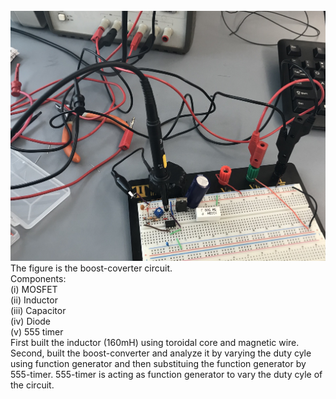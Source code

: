 <br>
<img height="400" src="https://github.com/MahdiulChowdhury/Power_Electronics/blob/master/images/IMG_4889.jpg" />
<br>
The figure is the boost-coverter circuit.<br> 
Components: <br> 
(i) MOSFET <br>
(ii) Inductor <br>
(iii) Capacitor <br>
(iv) Diode <br>
(v) 555 timer <br>
First built the inductor (160mH) using  toroidal core and magnetic wire. <br> 
Second, built the boost-converter and analyze it by varying the duty cyle using function generator and then substituing the function generator by 555-timer. 555-timer is acting as function generator to vary the duty cyle of the circuit. <br> 

